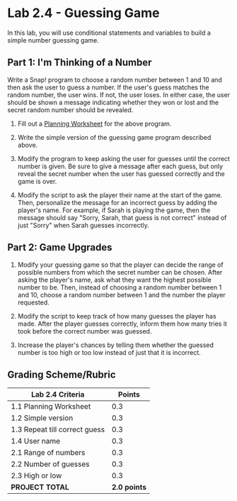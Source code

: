 # Lab 2.4 - Guessing Game

In this lab, you will use conditional statements and variables to build a simple number guessing game.

## Part 1: I'm Thinking of a Number

Write a Snap! program to choose a random number between 1 and 10 and then ask the user to guess a number.  If the user's guess matches the random number, the user wins.  If not, the user loses.  In either case, the user should be shown a message indicating whether they won or lost and the secret random number should be revealed.

1. Fill out a [Planning Worksheet](https://github.com/TEALSK12/introduction-to-computer-science/raw/master/SNAP%20Program%20Design%20and%20Planning%20Worksheet.docx) for the above program.

2. Write the simple version of the guessing game program described above.

3. Modify the program to keep asking the user for guesses until the correct number is given.  Be sure to give a message after each guess, but only reveal the secret number when the user has guessed correctly and the game is over.

4. Modify the script to ask the player their name at the start of the game.  Then, personalize the message for an incorrect guess by adding the player's name.  For example, if Sarah is playing the game, then the message should say "Sorry, Sarah, that guess is not correct" instead of just "Sorry" when Sarah guesses incorrectly.

## Part 2: Game Upgrades

1. Modify your guessing game so that the player can decide the range of possible numbers from which the secret number can be chosen.  After asking the player's name, ask what they want the highest possible number to be.  Then, instead of choosing a random number between 1 and 10, choose a random number between 1 and the number the player requested.

2. Modify the script to keep track of how many guesses the player has made.  After the player guesses correctly, inform them how many tries it took before the correct number was guessed.

3. Increase the player's chances by telling them whether the guessed number is too high or too low instead of just that it is incorrect.

## Grading Scheme/Rubric

| **Lab 2.4 Criteria**                | Points |
| ----------------------------------- | ----------- |
| 1.1 Planning Worksheet              | 0.3 |
| 1.2 Simple version                  | 0.3  |
| 1.3 Repeat till correct guess       | 0.3    |
| 1.4 User name                       | 0.3    |
| 2.1 Range of numbers                | 0.3   |
| 2.2 Number of guesses               | 0.3    |
| 2.3 High or low                     | 0.3   |
| **PROJECT TOTAL**                   | **2.0 points** |
